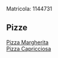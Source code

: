 Matricola: 1144731  
  
## Pizze  
[Pizza Margherita](pizza/margherita.md)  
[Pizza Capricciosa](pizza/capricciosa.md)
